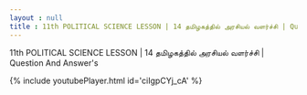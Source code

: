 ```yaml
---
layout : null
title : 11th POLITICAL SCIENCE LESSON | 14 தமிழகத்தில் அரசியல் வளர்ச்சி | Question And Answer's
---
```


11th POLITICAL SCIENCE LESSON | 14 தமிழகத்தில் அரசியல் வளர்ச்சி | Question And Answer's



{% include youtubePlayer.html id='ciIgpCYj_cA' %}
